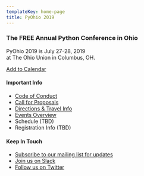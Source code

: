```yaml
---
templateKey: home-page
title: PyOhio 2019
---
```

### The FREE Annual Python Conference in Ohio

PyOhio 2019 is July 27-28, 2019 <br>at The Ohio Union in Columbus, OH.

<a href="http://add.eventable.com/events/5cb486bda9aa77001a31d0b3/5cb486bf41527a001bc7badf/" class="eventable-link" target="_blank" data-key="5cb486bda9aa77001a31d0b3" data-event="5cb486bf41527a001bc7badf" data-style="3">Add to Calendar</a>
<script>!function(d,s,id){var js,fjs=d.getElementsByTagName(s)[0];if(!d.getElementById(id)){js=d.createElement(s);js.id=id;js.src='https://plugins.eventable.com/eventable.js';fjs.parentNode.insertBefore(js,fjs);}}(document,'script', 'eventable-script');</script>

#### Important Info

* [Code of Conduct](/about/code-of-conduct)
* [Call for Proposals](/speak/cfp)
* [Directions & Travel Info](/attend/travel-directions)
* [Events Overview](/events)
* Schedule (TBD)
* Registration Info (TBD)

#### Keep In Touch

* [Subscribe to our mailing list for updates](/news/keep-in-touch)
* [Join us on Slack](https://slack.pyohio.org/)
* [Follow us on Twitter](https://twitter.com/pyohio)

<script type="application/ld+json">
{
  "@context": "https://schema.org",
  "@type": "Event",
  "name": "PyOhio 2019",
  "startDate": "2019-07-27T10:00-05:00",
  "location": {
    "@type": "Place",
    "name": "The Ohio Union",
    "address": {
      "@type": "PostalAddress",
      "streetAddress": "1739 N. High St",
      "addressLocality": "Columbus",
      "postalCode": "43210",
      "addressRegion": "OH",
      "addressCountry": "US"
    }
  },
  "image": [
    "https://www.pyohio.org/2019/img/pyohio-2019-og.png"
   ],
  "description": "The FREE Python community conference in Columbus, OH, July 27-28, 2019.",
  "endDate": "2019-07-28T17:00-05:00",
  "offers": {
    "@type": "Offer",
    "url": "https://www.pyohio.org/2019/",
    "price": "0",
    "priceCurrency": "USD",
    "availability": "https://schema.org/InStock",
    "validFrom": "2019-04-15T09:00-05:00"
  }
}
</script>